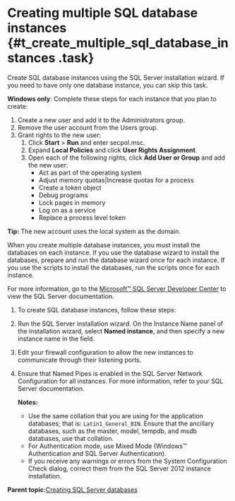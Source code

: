 # Creating multiple SQL database instances {#t_create_multiple_sql_database_instances .task}

Create SQL database instances using the SQL Server installation wizard. If you need to have only one database instance, you can skip this task.

**Windows only**: Complete these steps for each instance that you plan to create:

1.  Create a new user and add it to the Administrators group.
2.  Remove the user account from the Users group.
3.  Grant rights to the new user:
    1.  Click **Start** \> **Run** and enter secpol.msc.
    2.  Expand **Local Policies** and click **User Rights Assignment**.
    3.  Open each of the following rights, click **Add User or Group** and add the new user:
        -   Act as part of the operating system
        -   Adjust memory quotas\|Increase quotas for a process
        -   Create a token object
        -   Debug programs
        -   Lock pages in memory
        -   Log on as a service
        -   Replace a process level token

**Tip:** The new account uses the local system as the domain.

When you create multiple database instances, you must install the databases on each instance. If you use the database wizard to install the databases, prepare and run the database wizard once for each instance. If you use the scripts to install the databases, run the scripts once for each instance.

For more information, go to the [Microsoft™ SQL Server Developer Center](http://msdn.microsoft.com/library/ms143516(SQL.90).aspx) to view the SQL Server documentation.

1.  To create SQL database instances, follow these steps:
2.  Run the SQL Server installation wizard. On the Instance Name panel of the installation wizard, select **Named instance**, and then specify a new instance name in the field.

3.  Edit your firewall configuration to allow the new instances to communicate through their listening ports.

4.  Ensure that Named Pipes is enabled in the SQL Server Network Configuration for all instances. For more information, refer to your SQL Server documentation.

    **Notes:**

    -   Use the same collation that you are using for the application databases; that is: `Latin1_General_BIN`. Ensure that the ancillary databases, such as the master, model, tempdb, and msdb databases, use that collation.
    -   For Authentication mode, use Mixed Mode \(Windows™ Authentication and SQL Server Authentication\).
    -   If you receive any warnings or errors from the System Configuration Check dialog, correct them from the SQL Server 2012 instance installation.

**Parent topic:**[Creating SQL Server databases](../install/c_inst_create_database_sql.md)

